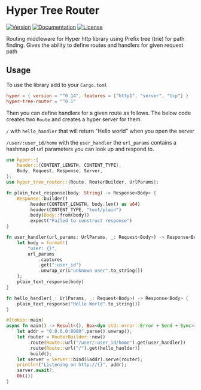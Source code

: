 # Hyper Tree Router

[![Version](https://img.shields.io/crates/v/hyper-tree-router.svg?style=flat)](https://crates.io/crates/hyper-tree-router)
[![Documentation](https://img.shields.io/badge/docs-release-brightgreen.svg?style=flat)](https://docs.rs/hyper-tree-router)
[![License](https://img.shields.io/crates/l/hyper-tree-router.svg?style=flat)](https://github.com/butlerx/hyper-tree-router/blob/master/LICENSE)

Routing middleware for Hyper http library using Prefix tree (trie) for path
finding. Gives the ability to define routes and handlers for given request path

## Usage

To use the library add to your `Cargo.toml`

```toml
hyper = { version = "^0.14", features = ["http1", "server", "tcp"] }
hyper-tree-router = "^0.1"
```

Then you can define handlers for a given route as follows. The below code
creates two `Route` and creates a hyper server for them.

`/` with `hello_handler` that will return "Hello world" when you open the server

`/user/:user_id/home` with the `user_handler` the `url_params` contains a
hashmap of url parameters you can look up and respond to.

```rust
use hyper::{
    header::{CONTENT_LENGTH, CONTENT_TYPE},
    Body, Request, Response, Server,
};
use hyper_tree_router::{Route, RouterBuilder, UrlParams};

fn plain_text_response(body: String) -> Response<Body> {
    Response::builder()
        .header(CONTENT_LENGTH, body.len() as u64)
        .header(CONTENT_TYPE, "text/plain")
        .body(Body::from(body))
        .expect("Failed to construct response")
}

fn user_handler(url_params: UrlParams, _: Request<Body>) -> Response<Body> {
    let body = format!(
        "user: {}",
        url_params
            .captures
            .get(":user_id")
            .unwrap_or(&"unknown user".to_string())
    );
    plain_text_response(body)
}

fn hello_handler(_: UrlParams, _: Request<Body>) -> Response<Body> {
    plain_text_response("Hello World".to_string())
}

#[tokio::main]
async fn main() -> Result<(), Box<dyn std::error::Error + Send + Sync>> {
    let addr = "0.0.0.0:8080".parse().unwrap();
    let router = RouterBuilder::new()
        .route(Route::url("/user/:user_id/home").get(user_handler))
        .route(Route::url("/").get(hello_hanlder))
        .build();
    let server = Server::bind(&addr).serve(router);
    println!("Listening on http://{}", addr);
    server.await?;
    Ok(())
}
```
